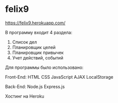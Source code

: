 # felix9

https://felix9.herokuapp.com/

В программу входит 4 раздела:

1) Список дел
2) Планировщик целей
3) Планировщик привычек
4) Учет действий, событий

Для программы было использовано:

Front-End:
HTML
CSS
JavaScript
AJAX
LocalStorage

Back-End:
Node.js
Express.js

Хостинг на Heroku
